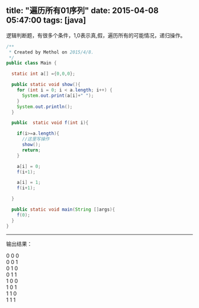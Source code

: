 title: "遍历所有01序列"
date: 2015-04-08 05:47:00
tags: [java]
---
逻辑判断题，有很多个条件，1,0表示真,假，遍历所有的可能情况，递归操作。
``` java
/**
 * Created by Methol on 2015/4/8.
 */
public class Main {

  static int a[] ={0,0,0};

  public static void show(){
    for (int i = 0; i < a.length; i++) {
      System.out.print(a[i]+" ");
    }
    System.out.println();
  }

  public  static void f(int i){

    if(i>=a.length){
      //这里写操作
      show();
      return;
    }

    a[i] = 0;
    f(i+1);

    a[i] = 1;
    f(i+1);

  }

  public static void main(String []args){
    f(0);
  }
}
```

---
  
输出结果：  

0 0 0  
0 0 1  
0 1 0  
0 1 1  
1 0 0  
1 0 1  
1 1 0  
1 1 1  
